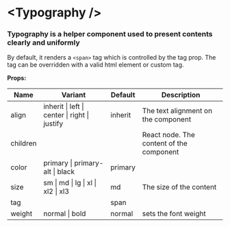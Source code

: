 # \<Typography /\>

### Typography is a helper component used to present contents clearly and uniformly

By default, it renders a `<span>` tag which is controlled by the tag prop. The tag can be overridden with a valid html element or custom tag.

**Props:**

| Name     | Variant                                       | Default | Description                              |
| -------- | --------------------------------------------- | ------- | ---------------------------------------- |
| align    | inherit \| left \| center \| right \| justify | inherit | The text alignment on the component      |
| children |                                               |         | React node. The content of the component |
| color    | primary \| primary-alt \| black               | primary |                                          |
| size     | sm \| md \| lg \| xl \| xl2 \| xl3            | md      | The size of the content                  |
| tag      |                                               | span    |
| weight   | normal \| bold                                | normal  | sets the font weight                     |
